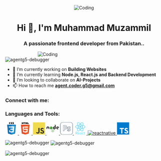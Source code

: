 <p align="center">
  <img alt="Coding" width="800" src="https://camo.githubusercontent.com/c1d5e9bcfd8bd9c5cd549a25f15a8a72a12a0d55b81e35ed75ffe212435934eb/68747470733a2f2f7472697379612e636f6d2f6d79696d672f6368696c642f5765627369746525323044657369676e2e676966">
</p>
<h1 align="center">Hi 👋, I'm Muhammad Muzammil</h1>
<h3 align="center">A passionate frontend developer from Pakistan..</h3>
<img align="right" alt="Coding" width="400" src="https://cdn.dribbble.com/users/1162077/screenshots/3848914/programmer.gif">

<p align="left"> <img src="https://komarev.com/ghpvc/?username=agentg5-debugger&label=Profile%20views&color=0e75b6&style=flat" alt="agentg5-debugger" /> </p>

- 🔭 I’m currently working on **Building Websites**
- 🌱 I’m currently learning **Node.js, React.js and Backend Development**
- 👯 I’m looking to collaborate on **AI-Projects**
- 📫 How to reach me **agent.coder.g5@gmail.com**

<h3 align="left">Connect with me:</h3>
<p align="left">
</p>

<h3 align="left">Languages and Tools:</h3>
<p align="left">
  <a href="https://www.w3schools.com/css/" target="_blank" rel="noreferrer"> <img src="https://raw.githubusercontent.com/devicons/devicon/master/icons/css3/css3-original-wordmark.svg" alt="css3" width="40" height="40"/> </a>
  <a href="https://www.w3.org/html/" target="_blank" rel="noreferrer"> <img src="https://raw.githubusercontent.com/devicons/devicon/master/icons/html5/html5-original-wordmark.svg" alt="html5" width="40" height="40"/> </a>
  <a href="https://developer.mozilla.org/en-US/docs/Web/JavaScript" target="_blank" rel="noreferrer"> <img src="https://raw.githubusercontent.com/devicons/devicon/master/icons/javascript/javascript-original.svg" alt="javascript" width="40" height="40"/> </a>
  <a href="https://nodejs.org" target="_blank" rel="noreferrer"> <img src="https://raw.githubusercontent.com/devicons/devicon/master/icons/nodejs/nodejs-original-wordmark.svg" alt="nodejs" width="40" height="40"/> </a>
  <a href="https://www.photoshop.com/en" target="_blank" rel="noreferrer"> <img src="https://raw.githubusercontent.com/devicons/devicon/master/icons/photoshop/photoshop-line.svg" alt="photoshop" width="40" height="40"/> </a>
  <a href="https://reactjs.org/" target="_blank" rel="noreferrer"> <img src="https://raw.githubusercontent.com/devicons/devicon/master/icons/react/react-original-wordmark.svg" alt="react" width="40" height="40"/> </a>
  <a href="https://reactnative.dev/" target="_blank" rel="noreferrer"> <img src="https://reactnative.dev/img/header_logo.svg" alt="reactnative" width="40" height="40"/> </a>
  <a href="https://www.typescriptlang.org/" target="_blank" rel="noreferrer"> <img src="https://raw.githubusercontent.com/devicons/devicon/master/icons/typescript/typescript-original.svg" alt="typescript" width="40" height="40"/> </a>
</p>

<p><img align="left" src="https://github-readme-stats.vercel.app/api/top-langs?username=agentg5-debugger&show_icons=true&locale=en&layout=compact" alt="agentg5-debugger" /></p>

<p>&nbsp;<img align="center" src="https://github-readme-stats.vercel.app/api?username=agentg5-debugger&show_icons=true&locale=en" alt="agentg5-debugger" /></p>

<p><img align="center" src="https://github-readme-streak-stats.herokuapp.com/?user=agentg5-debugger&" alt="agentg5-debugger" /></p>

